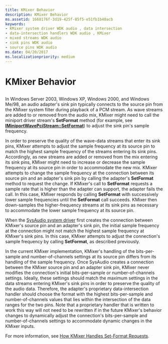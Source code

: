```yaml
---
title: KMixer Behavior
description: KMixer Behavior
ms.assetid: 1668176f-3d19-425f-85f5-e51fb1b40acb
keywords:
- KMixer system driver WDK audio , data intersection
- data-intersection handlers WDK audio , KMixer
- mixed streams WDK audio
- sink pins WDK audio
- source pins WDK audio
ms.date: 04/20/2017
ms.localizationpriority: medium
---
```


# KMixer Behavior


## <span id="kmixer_behavior"></span><span id="KMIXER_BEHAVIOR"></span>


In Windows Server 2003, Windows XP, Windows 2000, and Windows Me/98, an audio adapter's sink pin typically connects to the source pin from the KMixer system filter during playback of a PCM stream. As wave streams are added to or removed from the audio mix, KMixer might need to call the miniport driver stream's **SetFormat** method (for example, see [**IMiniportWavePciStream::SetFormat**](https://msdn.microsoft.com/library/windows/hardware/ff536732)) to adjust the sink pin's sample frequency.

In order to preserve the quality of the wave-data streams that enter its sink pins, KMixer attempts to adjust the sample frequency at its source pin to match the highest sample frequency of the streams entering its sink pins. Accordingly, as new streams are added or removed from the mix entering its sink pins, KMixer might need to increase or decrease the sample frequency at its source pin in order to accommodate the new mix. KMixer attempts to change the sample frequency at the connection between its source pin and an adapter's sink pin by calling the adapter's **SetFormat** method to request the change. If KMixer's call to **SetFormat** requests a sample rate that is higher than the adapter can support, the adapter fails the call. In this case, KMixer responds by calling **SetFormat** with successively lower sample frequencies until the **SetFormat** call succeeds. KMixer then down-samples the higher-frequency streams at its sink pins as necessary to accommodate the lower sample frequency at its source pin.

When the [SysAudio system driver](kernel-mode-wdm-audio-components.md#sysaudio_system_driver) first creates the connection between KMixer's source pin and an adapter's sink pin, the initial sample frequency at the connection might not match the highest sample frequency at KMixer's sink pins. In this case, KMixer attempts to adjust the connection's sample frequency by calling **SetFormat**, as described previously.

In the current KMixer implementation, KMixer's handling of the bits-per-sample and number-of-channels settings at its source pin differs from its handling of the sample frequency. Once SysAudio creates a connection between the KMixer source pin and an adapter sink pin, KMixer never modifies the connection's initial bits-per-sample or number-of-channels settings. Ideally, these settings should match the maximum settings in the data streams entering KMixer's sink pins in order to preserve the quality of the audio data. Therefore, the adapter's proprietary data-intersection handler should choose the format with the highest bits-per-sample and number-of-channels values that lies within the intersection of the data ranges for the two pins. Note that a proprietary handler that is written to work this way will not need to be rewritten if in the future KMixer's behavior changes to dynamically adjust the connection's bits-per-sample and number-of-channels settings to accommodate dynamic changes in the KMixer inputs.

For more information, see [How KMixer Handles Set-Format Requests](how-kmixer-handles-set-format-requests.md).

 

 




